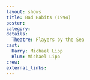 ```yaml
---
layout: shows
title: Bad Habits (1994)
poster:
category:
details:
  Theatre: Players by the Sea
cast:
  Harry: Michael Lipp
  Blum: Michael Lipp
crew:
external_links:
---
```

